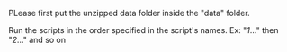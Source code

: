 PLease first put the unzipped data folder inside the "data" folder.

Run the scripts in the order specified in the script's names. Ex: "_1_..." then "_2_..." and so on
